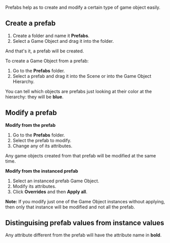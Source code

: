 Prefabs help as to create and modify a certain type of game object easily.

## Create a prefab

1. Create a folder and name it **Prefabs**.
2. Select a Game Object and drag it into the folder.

And that's it, a prefab will be created.

To create a Game Object from a prefab:
1. Go to the **Prefabs** folder.
2. Select a prefab and drag it into the Scene or into the Game Object Hierarchy.

You can tell which objects are prefabs just looking at their color at the hierarchy: they will be **blue**.

## Modify a prefab

**Modify from the prefab**

1. Go to the **Prefabs** folder.
2. Select the prefab to modify.
3. Change any of its attributes.

Any game objects created from that prefab will be modified at the same time.

**Modify from the instanced prefab**

1. Select an instanced prefab Game Object.
2. Modify its attributes.
3. Click **Overrides** and then **Apply all**.

**Note:** If you modify just one of the Game Object instances without applying, then only that instance will be modified and not all the prefab.

## Distinguising prefab values from instance values

Any attribute different from the prefab will have the attribute name in **bold**.
